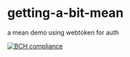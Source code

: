 # getting-a-bit-mean
a mean demo using webtoken for auth

[![BCH compliance](https://bettercodehub.com/edge/badge/wolfieorama/getting-a-bit-mean?branch=master)](https://bettercodehub.com/)
